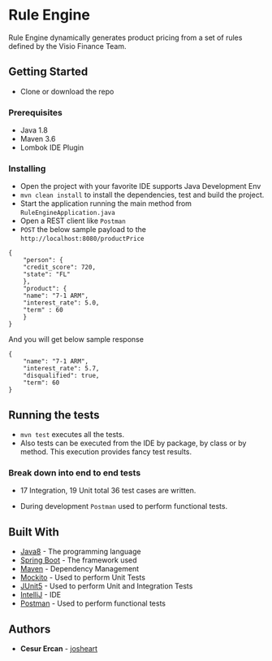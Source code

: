 # Rule Engine

Rule Engine dynamically generates product pricing from a set of rules defined by the Visio Finance Team.

## Getting Started

* Clone or download the repo

### Prerequisites

* Java 1.8
* Maven 3.6
* Lombok IDE Plugin

### Installing

* Open the project with your favorite IDE supports Java Development Env
* `mvn clean install` to install the dependencies, test and build the project.
* Start the application running the main method from `RuleEngineApplication.java`
* Open a REST client like `Postman`
* `POST` the below sample payload to the `http://localhost:8080/productPrice`
```
{
    "person": {
    "credit_score": 720,
    "state": "FL"
    },
    "product": {
    "name": "7-1 ARM",
    "interest_rate": 5.0,
    "term" : 60
    }
}
```
And you will get below sample response

```
{
    "name": "7-1 ARM",
    "interest_rate": 5.7,
    "disqualified": true,
    "term": 60
}
```

## Running the tests

* `mvn test` executes all the tests. 
* Also tests can be executed from the IDE by package, by class or by method. This execution provides fancy test results.

### Break down into end to end tests

* 17 Integration, 19 Unit total 36 test cases are written.

* During development `Postman` used to perform functional tests.

## Built With

* [Java8](https://www.oracle.com/technetwork/java/javase/downloads/jdk8-downloads-2133151.html) - The programming language
* [Spring Boot](https://spring.io/projects/spring-boot) - The framework used
* [Maven](https://maven.apache.org/) - Dependency Management
* [Mockito](https://site.mockito.org/) - Used to perform Unit Tests
* [JUnit5](https://junit.org/junit5/) - Used to perform Unit and Integration Tests
* [IntelliJ](https://www.jetbrains.com/idea/) - IDE
* [Postman](https://www.getpostman.com/) - Used to perform functional tests


## Authors

* **Cesur Ercan** - [josheart](https://github.com/josheart)
